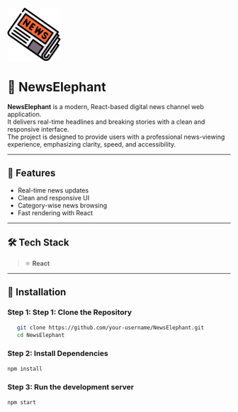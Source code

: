 <p>
<img src="https://github.com/vaibhavjanaskar45/NewsElephant/blob/main/elephantnewslines/public/newsFavicon.png" alt="NewsElephant Logo" width="120" height="120" />
</p>

# 📰 NewsElephant  

**NewsElephant** is a modern, React-based digital news channel web application.  
It delivers real-time headlines and breaking stories with a clean and responsive interface.  
The project is designed to provide users with a professional news-viewing experience, emphasizing clarity, speed, and accessibility.  

---

## 🚀 Features
- Real-time news updates  
- Clean and responsive UI  
- Category-wise news browsing  
- Fast rendering with React  


---

## 🛠️ Tech Stack
> ⚛️ **React**

---


## 🚀 Installation 

### Step 1:  Step 1: Clone the Repository
```bash
   git clone https://github.com/your-username/NewsElephant.git
   cd NewsElephant
```
### Step 2: Install Dependencies
```bash
npm install
```
### Step 3: Run the development server
```bash
npm start
```

